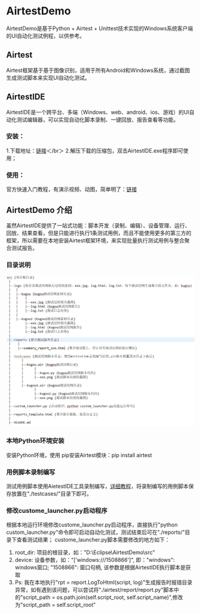 # AirtestDemo

AirtestDemo是基于Python + Airtest + Unittest技术实现的Windows系统客户端的UI自动化测试例程，以供参考。

## Airtest
Airtest框架基于基于图像识别，适用于所有Android和Windows系统，通过截图生成测试脚本来实现UI自动化测试。

## AirtestIDE
AirtestIDE是一个跨平台、多端（Windows、web、android、ios、游戏）的UI自动化测试编辑器，可以实现自动化脚本录制、一键回放、报告查看等功能。
### 安装：
  1.下载地址：[链接](http://airtest.netease.com/changelog.html)＜/br＞
    2.解压下载的压缩包，双击AirtestIDE.exe程序即可使用；
  
### 使用：
官方快速入门教程，有演示视频、动图，简单明了：[链接](http://airtest.netease.com/tutorial/Tutorial.html)

## AirtestDemo 介绍

虽然AirtestIDE提供了一站式功能：脚本开发（录制、编辑）、设备管理、运行、回放、结果查看，但是只能进行执行1条测试用例，而且不能使用更多的第三方的框架，所以需要在本地安装Airtest框架环境，来实现批量执行测试用例与整合聚合测试报告。

### 目录说明
![Image text](https://github.com/Wingoc/AirtestDemo/blob/master/tree.png)

### 本地Python环境安装
安装Python环境，使用 pip安装Airtest模块：pip install airtest

### 用例脚本录制编写
测试用例脚本使用AietestIDE工具录制编写，[详细教程](http://airtest.netease.com/docs/docs_AirtestIDE-zh_CN/3_record_script/0_script_faq.html)，将录制编写的用例脚本保存放置在"./testcases/"目录下即可。

### 修改custome_launcher.py启动程序
根据本地运行环境修改custome_launcher.py启动程序，直接执行"python custom_launcher.py"命令即可启动自动化测试，测试结束后可在"./reports/"目录下查看测试结果；
custome_launcher.py脚本需要修改的地方如下：
  1. root_dir: 项目的根目录，如："D:\\Eclipse\\AirtestDemo\\src"
  2. device: 设备参数，如："['windows:///1508866']", 即："windows": windows窗口; "1508866": 窗口句柄, 该参数是根据AirtestIDE执行脚本是获取
  3. Ps: 我在本地执行"rpt = report.LogToHtml(script, log)"生成报告时报错目录异常，如有遇到该问题，可以尝试将"./airtest/report/report.py"脚本中的"script_path = os.path.join(self.script_root, self.script_name)",修改为"script_path = self.script_root"
  
















